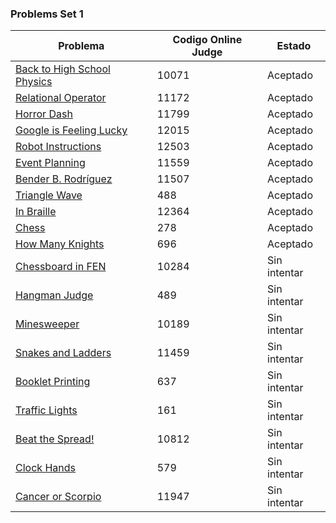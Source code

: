 ### Problems Set 1
| Problema   | Codigo Online Judge   | Estado |
| -- | -- | -- |
| [Back to High School Physics](https://onlinejudge.org/index.php?option=com_onlinejudge&Itemid=8&category=24&page=show_problem&problem=1012 "Back to High School Physics") | 10071 | Aceptado |
| [Relational Operator](https://onlinejudge.org/index.php?option=com_onlinejudge&Itemid=8&category=24&page=show_problem&problem=2113) | 11172  | Aceptado |
| [Horror Dash](https://onlinejudge.org/index.php?option=com_onlinejudge&Itemid=8&category=24&page=show_problem&problem=2899) | 11799 | Aceptado |
| [Google is Feeling Lucky](https://onlinejudge.org/index.php?option=com_onlinejudge&Itemid=8&category=24&page=show_problem&problem=3166) | 12015 | Aceptado |
| [Robot Instructions](https://onlinejudge.org/index.php?option=com_onlinejudge&Itemid=8&category=24&page=show_problem&problem=3947) | 12503 | Aceptado |
| [Event Planning](https://onlinejudge.org/index.php?option=com_onlinejudge&Itemid=8&category=24&page=show_problem&problem=2595) | 11559 | Aceptado |
| [Bender B. Rodríguez](https://onlinejudge.org/index.php?option=com_onlinejudge&Itemid=8&category=24&page=show_problem&problem=2502) | 11507 | Aceptado |
| [Triangle Wave](https://onlinejudge.org/index.php?option=com_onlinejudge&Itemid=8&category=24&page=show_problem&problem=429) | 488 | Aceptado |
| [In Braille](https://onlinejudge.org/index.php?option=com_onlinejudge&Itemid=8&category=24&page=show_problem&problem=3786) | 12364 | Aceptado |
| [Chess](https://onlinejudge.org/index.php?option=com_onlinejudge&Itemid=8&category=24&page=show_problem&problem=214) | 278 | Aceptado |
| [How Many Knights](https://onlinejudge.org/index.php?option=com_onlinejudge&Itemid=8&category=24&page=show_problem&problem=637) | 696 | Aceptado |
| [Chessboard in FEN](https://onlinejudge.org/index.php?option=com_onlinejudge&Itemid=8&category=24&page=show_problem&problem=1225) | 10284 | Sin intentar |
| [Hangman Judge](https://onlinejudge.org/index.php?option=com_onlinejudge&Itemid=8&category=24&page=show_problem&problem=430) | 489 | Sin intentar |
| [Minesweeper](https://onlinejudge.org/index.php?option=com_onlinejudge&Itemid=8&category=24&page=show_problem&problem=1130) | 10189 | Sin intentar |
| [Snakes and Ladders](https://onlinejudge.org/index.php?option=com_onlinejudge&Itemid=8&category=24&page=show_problem&problem=2454) | 11459 | Sin intentar |
| [Booklet Printing](https://onlinejudge.org/index.php?option=com_onlinejudge&Itemid=8&category=24&page=show_problem&problem=578) | 637 | Sin intentar |
| [Traffic Lights](https://onlinejudge.org/index.php?option=com_onlinejudge&Itemid=8&category=24&page=show_problem&problem=97) | 161 | Sin intentar |
| [Beat the Spread!](https://onlinejudge.org/index.php?option=com_onlinejudge&Itemid=8&category=24&page=show_problem&problem=1753) | 10812 | Sin intentar |
| [Clock Hands](https://onlinejudge.org/index.php?option=com_onlinejudge&Itemid=8&category=24&page=show_problem&problem=520) | 579 | Sin intentar |
| [Cancer or Scorpio](https://onlinejudge.org/index.php?option=com_onlinejudge&Itemid=8&category=24&page=show_problem&problem=3098) | 11947 | Sin intentar |